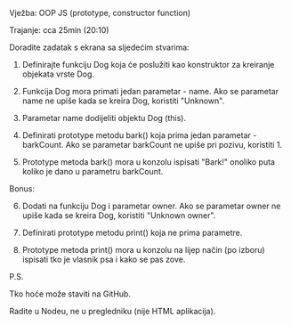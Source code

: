 Vježba: OOP JS (prototype, constructor function)

Trajanje: cca 25min (20:10)


Doradite zadatak s ekrana sa sljedećim stvarima:

1. Definirajte funkciju Dog koja će poslužiti kao konstruktor za kreiranje objekata vrste Dog.

2. Funkcija Dog mora primati jedan parametar - name. Ako se parametar name ne upiše kada se kreira Dog, koristiti "Unknown".

3. Parametar name dodijeliti objektu Dog (this).

4. Definirati prototype metodu bark() koja prima jedan parametar - barkCount. Ako se parametar barkCount ne upiše pri pozivu, koristiti 1.

5. Prototype metoda bark() mora u konzolu ispisati "Bark!" onoliko puta koliko je dano u parametru barkCount.


Bonus:

6. Dodati na funkciju Dog i parametar owner. Ako se parametar owner ne upiše kada se kreira Dog, koristiti "Unknown owner".

7. Definirati prototype metodu print() koja ne prima parametre.

8. Prototype metoda print() mora u konzolu na lijep način (po izboru) ispisati tko je vlasnik psa i kako se pas zove.


P.S.

Tko hoće može staviti na GitHub.

Radite u Nodeu, ne u pregledniku (nije HTML aplikacija).